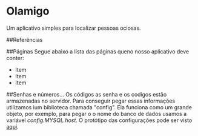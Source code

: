 # Olamigo
Um aplicativo simples para localizar pessoas ociosas.

##Referências

##Páginas
Segue abaixo a lista das páginas queno nosso aplicativo deve conter:
* Item
* Item
* Item

##Senhas e números...
Os códigos as senha e os codigos estão armazenadas no servidor. Para conseguir pegar essas informações utilizamos ium biblioteca chamada "config". Ela funciona como um grande objeto, por exemplo, para pegar o o nome do banco de dados usamos a variável *config.MYSQL.host*. O protótipo das configurações pode ser visto [aqui](server/config/default.json.example).
